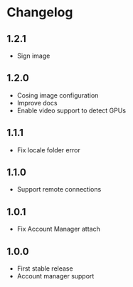 # Changelog

## 1.2.1

- Sign image

## 1.2.0

- Cosing image configuration
- Improve docs
- Enable video support to detect GPUs

## 1.1.1

- Fix locale folder error

## 1.1.0

- Support remote connections

## 1.0.1

- Fix Account Manager attach

## 1.0.0

- First stable release
- Account manager support
